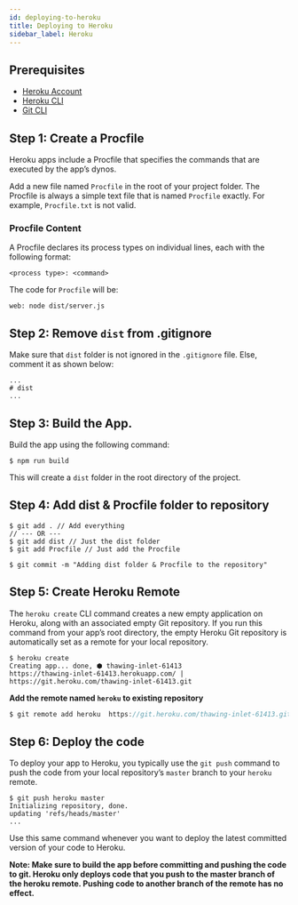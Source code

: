 ```yaml
---
id: deploying-to-heroku
title: Deploying to Heroku
sidebar_label: Heroku
---
```



## Prerequisites

 - [Heroku Account](https://www.heroku.com/)
 - [Heroku CLI](https://devcenter.heroku.com/articles/heroku-cli#download-and-install)
 - [Git CLI](https://git-scm.com/book/en/v2/Getting-Started-Installing-Git)
 

## Step 1: Create a Procfile
  Heroku apps include a Procfile that specifies the commands that are executed by the app’s dynos. 
  
  Add a new file named `Procfile` in the root of your project folder. The Procfile is always a simple 
  text file that is named `Procfile` exactly. For example, `Procfile.txt` is not valid.
  

### Procfile Content

A Procfile declares its process types on individual lines, each with the following format:
```
<process type>: <command>
```

The code for `Procfile` will be:
```
web: node dist/server.js
```

## Step 2: Remove `dist` from .gitignore 

Make sure that `dist` folder is not ignored in the `.gitignore` file. Else, comment it as shown below:


```
...
# dist
...
```

## Step 3: Build the App.

Build the app using the following command:

```
$ npm run build
```

This will create a `dist` folder in the root directory of the project.


## Step 4:  Add dist & Procfile folder to repository

```
$ git add . // Add everything
// --- OR --- 
$ git add dist // Just the dist folder
$ git add Procfile // Just add the Procfile

$ git commit -m "Adding dist folder & Procfile to the repository" 
```

## Step 5: Create Heroku Remote

The `heroku create` CLI command creates a new empty application on Heroku, 
along with an associated empty Git repository. If you run this command from 
your app’s root directory, the empty Heroku Git repository is automatically 
set as a remote for your local repository.

```
$ heroku create
Creating app... done, ⬢ thawing-inlet-61413
https://thawing-inlet-61413.herokuapp.com/ | https://git.heroku.com/thawing-inlet-61413.git
```

**Add the remote named `heroku` to existing repository**

```javascript
$ git remote add heroku  https://git.heroku.com/thawing-inlet-61413.git
```

## Step 6: Deploy the code

To deploy your app to Heroku, you typically use the `git push` command to push 
the code from your local repository’s `master` branch to your `heroku` remote.

```
$ git push heroku master
Initializing repository, done.
updating 'refs/heads/master'
...
```

Use this same command whenever you want to deploy the latest committed version of your code to Heroku.

**Note: Make sure to build the app before committing and pushing the code to git. Heroku only deploys code that you push to the master branch of the heroku remote. 
Pushing code to another branch of the remote has no effect.**


